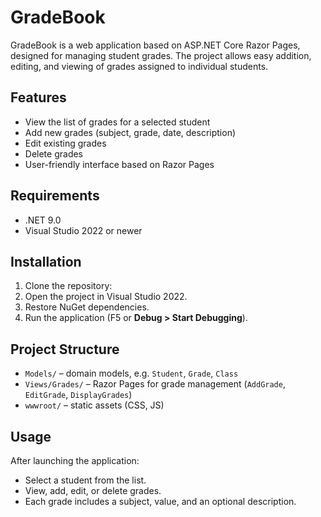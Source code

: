 # GradeBook

GradeBook is a web application based on ASP.NET Core Razor Pages, designed for managing student grades. The project allows easy addition, editing, and viewing of grades assigned to individual students.

## Features

- View the list of grades for a selected student
- Add new grades (subject, grade, date, description)
- Edit existing grades
- Delete grades
- User-friendly interface based on Razor Pages

## Requirements

- .NET 9.0
- Visual Studio 2022 or newer

## Installation

1. Clone the repository:
2. Open the project in Visual Studio 2022.
3. Restore NuGet dependencies.
4. Run the application (F5 or __Debug > Start Debugging__).

## Project Structure

- `Models/` – domain models, e.g. `Student`, `Grade`, `Class`
- `Views/Grades/` – Razor Pages for grade management (`AddGrade`, `EditGrade`, `DisplayGrades`)
- `wwwroot/` – static assets (CSS, JS)

## Usage

After launching the application:
- Select a student from the list.
- View, add, edit, or delete grades.
- Each grade includes a subject, value, and an optional description.
